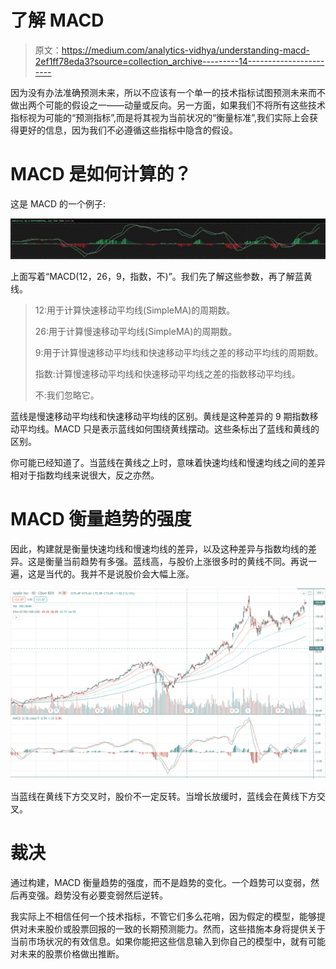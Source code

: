 # 了解 MACD

> 原文：<https://medium.com/analytics-vidhya/understanding-macd-2ef1ff78eda3?source=collection_archive---------14----------------------->

因为没有办法准确预测未来，所以不应该有一个单一的技术指标试图预测未来而不做出两个可能的假设之一——动量或反向。另一方面，如果我们不将所有这些技术指标视为可能的“预测指标”,而是将其视为当前状况的“衡量标准”,我们实际上会获得更好的信息，因为我们不必遵循这些指标中隐含的假设。

# MACD 是如何计算的？

这是 MACD 的一个例子:

![](img/f66494b7f09bb090d32263ed35dc6f4b.png)

上面写着“MACD(12，26，9，指数，不)”。我们先了解这些参数，再了解蓝黄线。

> 12:用于计算快速移动平均线(SimpleMA)的周期数。
> 
> 26:用于计算慢速移动平均线(SimpleMA)的周期数。
> 
> 9:用于计算慢速移动平均线和快速移动平均线之差的移动平均线的周期数。
> 
> 指数:计算慢速移动平均线和快速移动平均线之差的指数移动平均线。
> 
> 不:我们忽略它。

蓝线是慢速移动平均线和快速移动平均线的区别。黄线是这种差异的 9 期指数移动平均线。MACD 只是表示蓝线如何围绕黄线摆动。这些条标出了蓝线和黄线的区别。

你可能已经知道了。当蓝线在黄线之上时，意味着快速均线和慢速均线之间的差异相对于指数均线来说很大，反之亦然。

# MACD 衡量趋势的强度

因此，构建就是衡量快速均线和慢速均线的差异，以及这种差异与指数均线的差异。这是衡量当前趋势有多强。蓝线高，与股价上涨很多时的黄线不同。再说一遍，这是当代的。我并不是说股价会大幅上涨。

![](img/052f4b34a274c4a2313bdb6ab2234624.png)

当蓝线在黄线下方交叉时，股价不一定反转。当增长放缓时，蓝线会在黄线下方交叉。

# 裁决

通过构建，MACD 衡量趋势的强度，而不是趋势的变化。一个趋势可以变弱，然后再变强。趋势没有必要变弱然后逆转。

我实际上不相信任何一个技术指标，不管它们多么花哨，因为假定的模型，能够提供对未来股价或股票回报的一致的长期预测能力。然而，这些措施本身将提供关于当前市场状况的有效信息。如果你能把这些信息输入到你自己的模型中，就有可能对未来的股票价格做出推断。